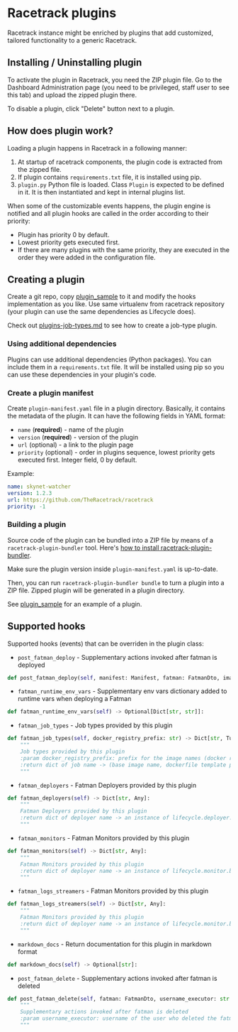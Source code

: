 # Racetrack plugins
Racetrack instance might be enriched by plugins that add 
customized, tailored functionality to a generic Racetrack.

## Installing / Uninstalling plugin
To activate the plugin in Racetrack, you need the ZIP plugin file.
Go to the Dashboard Administration page
(you need to be privileged, staff user to see this tab)
and upload the zipped plugin there.

To disable a plugin, click "Delete" button next to a plugin.

## How does plugin work?
Loading a plugin happens in Racetrack in a following manner:

1. At startup of racetrack components,
  the plugin code is extracted from the zipped file.
1. If plugin contains `requirements.txt` file, it is installed using pip.
1. `plugin.py` Python file is loaded. Class `Plugin` is expected to be defined in it. 
  It is then instantiated and kept in internal plugins list.

When some of the customizable events happens, 
the plugin engine is notified and all plugin hooks are called in the order according to their priority:

- Plugin has priority 0 by default. 
- Lowest priority gets executed first. 
- If there are many plugins with the same priority, 
  they are executed in the order they were added in the configuration file.

## Creating a plugin
Create a git repo, copy [plugin_sample](plugin_sample) to it
and modify the hooks implementation as you like.
Use same virtualenv from racetrack repository 
(your plugin can use the same dependencies as Lifecycle does).

Check out [plugins-job-types.md](./plugins-job-types.md)
to see how to create a job-type plugin.

### Using additional dependencies
Plugins can use additional dependencies (Python packages).
You can include them in a `requirements.txt` file.
It will be installed using pip so you can use these dependencies in your plugin's code.

### Create a plugin manifest
Create `plugin-manifest.yaml` file in a plugin directory.
Basically, it contains the metadata of the plugin.
It can have the following fields in YAML format:
- `name` (**required**) - name of the plugin
- `version` (**required**) - version of the plugin
- `url` (optional) - a link to the plugin page
- `priority` (optional) - order in plugins sequence, lowest priority gets executed first. Integer field, 0 by default.

Example:
```yaml
name: skynet-watcher
version: 1.2.3
url: https://github.com/TheRacetrack/racetrack
priority: -1
```

### Building a plugin
Source code of the plugin can be bundled into a ZIP file
by means of a `racetrack-plugin-bundler` tool.
Here's [how to install racetrack-plugin-bundler](../../utils/plugin_bundler/README.md).

Make sure the plugin version inside `plugin-manifest.yaml` is up-to-date.

Then, you can run `racetrack-plugin-bundler bundle` to turn a plugin into a ZIP file.
Zipped plugin will be generated in a plugin directory.

See [plugin_sample](plugin_sample) for an example of a plugin.

## Supported hooks
Supported hooks (events) that can be overriden in the plugin class:

- `post_fatman_deploy` - Supplementary actions invoked after fatman is deployed
```python
def post_fatman_deploy(self, manifest: Manifest, fatman: FatmanDto, image_name: str, deployer_username: str = None):
```

- `fatman_runtime_env_vars` - Supplementary env vars dictionary added to runtime vars when deploying a Fatman
```python
def fatman_runtime_env_vars(self) -> Optional[Dict[str, str]]:
```

- `fatman_job_types` - Job types provided by this plugin
```python
def fatman_job_types(self, docker_registry_prefix: str) -> Dict[str, Tuple[str, Path]]:
    """
    Job types provided by this plugin
    :param docker_registry_prefix: prefix for the image names (docker registry + namespace)
    :return dict of job name -> (base image name, dockerfile template path)
    """
```

- `fatman_deployers` - Fatman Deployers provided by this plugin
```python
def fatman_deployers(self) -> Dict[str, Any]:
    """
    Fatman Deployers provided by this plugin
    :return dict of deployer name -> an instance of lifecycle.deployer.base.FatmanDeployer
    """
```

- `fatman_monitors` - Fatman Monitors provided by this plugin
```python
def fatman_monitors(self) -> Dict[str, Any]:
    """
    Fatman Monitors provided by this plugin
    :return dict of deployer name -> an instance of lifecycle.monitor.base.FatmanMonitor
    """
```

- `fatman_logs_streamers` - Fatman Monitors provided by this plugin
```python
def fatman_logs_streamers(self) -> Dict[str, Any]:
    """
    Fatman Monitors provided by this plugin
    :return dict of deployer name -> an instance of lifecycle.monitor.base.LogsStreamer
    """
```

- `markdown_docs` - Return documentation for this plugin in markdown format
```python
def markdown_docs(self) -> Optional[str]:
```

- `post_fatman_delete` - Supplementary actions invoked after fatman is deleted
```python
def post_fatman_delete(self, fatman: FatmanDto, username_executor: str = None):
    """
    Supplementary actions invoked after fatman is deleted
    :param username_executor: username of the user who deleted the fatman
    """
```
